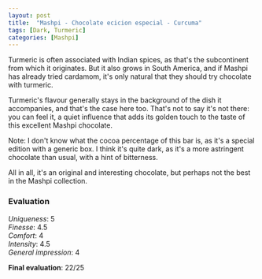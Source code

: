 ```yaml
---
layout: post
title:  "Mashpi - Chocolate ecicion especial - Curcuma"
tags: [Dark, Turmeric] 
categories: [Mashpi]
---
```



Turmeric is often associated with Indian spices, as that's the subcontinent from which it originates. But it also grows in South America, and if Mashpi has already tried cardamom, it's only natural that they should try chocolate with turmeric.

Turmeric's flavour generally stays in the background of the dish it accompanies, and that's the case here too. That's not to say it's not there: you can feel it, a quiet influence that adds its golden touch to the taste of this excellent Mashpi chocolate.

Note: I don't know what the cocoa percentage of this bar is, as it's a special edition with a generic box. I think it's quite dark, as it's a more astringent chocolate than usual, with a hint of bitterness.  

All in all, it's an original and interesting chocolate, but perhaps not the best in the Mashpi collection.




### Evaluation

_Uniqueness_: 5  
_Finesse_: 4.5  
_Comfort_: 4  
_Intensity_: 4.5  
_General impression_: 4

**Final evaluation**: 22/25